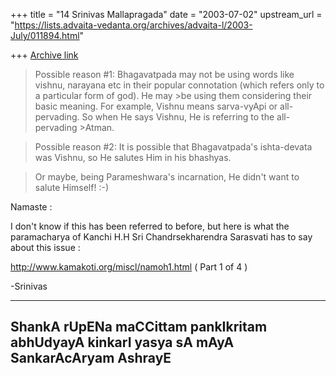 +++
title = "14 Srinivas Mallapragada"
date = "2003-07-02"
upstream_url = "https://lists.advaita-vedanta.org/archives/advaita-l/2003-July/011894.html"

+++
[Archive link](https://lists.advaita-vedanta.org/archives/advaita-l/2003-July/011894.html)

>Possible reason #1: Bhagavatpada may not be using words like vishnu,
narayana etc in their popular connotation (which refers only to a particular
form of god). He may >be using them considering their basic meaning. For
example, Vishnu means sarva-vyApi or all-pervading. So when He says Vishnu,
He is referring to the all-pervading >Atman.

>Possible reason #2: It is possible that Bhagavatpada's ishta-devata was
Vishnu, so He salutes Him in his bhashyas.

>Or maybe, being Parameshwara's incarnation, He didn't want to salute
Himself! :-)

Namaste :

I don't know if this has been referred to before, but here is what the
paramacharya of Kanchi H.H Sri Chandrsekharendra Sarasvati has to say about
this issue :

http://www.kamakoti.org/miscl/namoh1.html ( Part 1 of 4 )

-Srinivas

----------------------------------------------------------------------------
ShankA rUpENa maCCittam pankIkritam abhUdyayA
kinkarI yasya sA mAyA SankarAcAryam AshrayE
----------------------------------------------------------------------------

